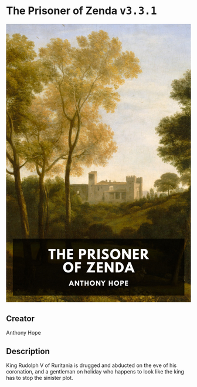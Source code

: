 
# The Prisoner of Zenda <kbd>v3.3.1</kbd>

<center>
  <img src="./cover-1024.jpg"/>
</center>

## Creator
Anthony Hope

## Description
King Rudolph V of Ruritania is drugged and abducted on the eve of his coronation, and a gentleman on holiday who happens to look like the king has to stop the sinister plot.
